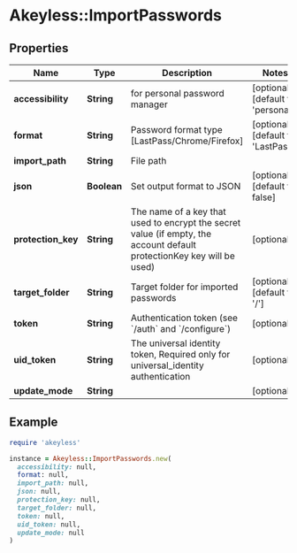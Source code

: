 # Akeyless::ImportPasswords

## Properties

| Name | Type | Description | Notes |
| ---- | ---- | ----------- | ----- |
| **accessibility** | **String** | for personal password manager | [optional][default to &#39;personal&#39;] |
| **format** | **String** | Password format type [LastPass/Chrome/Firefox] | [optional][default to &#39;LastPass&#39;] |
| **import_path** | **String** | File path |  |
| **json** | **Boolean** | Set output format to JSON | [optional][default to false] |
| **protection_key** | **String** | The name of a key that used to encrypt the secret value (if empty, the account default protectionKey key will be used) | [optional] |
| **target_folder** | **String** | Target folder for imported passwords | [optional][default to &#39;/&#39;] |
| **token** | **String** | Authentication token (see &#x60;/auth&#x60; and &#x60;/configure&#x60;) | [optional] |
| **uid_token** | **String** | The universal identity token, Required only for universal_identity authentication | [optional] |
| **update_mode** | **String** |  | [optional] |

## Example

```ruby
require 'akeyless'

instance = Akeyless::ImportPasswords.new(
  accessibility: null,
  format: null,
  import_path: null,
  json: null,
  protection_key: null,
  target_folder: null,
  token: null,
  uid_token: null,
  update_mode: null
)
```

